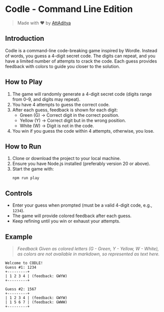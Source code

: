 # Codle - Command Line Edition

> Made with ❤️ by [AttAditya](https://github.com/AttAditya)

## Introduction

Codle is a command-line code-breaking game inspired by Wordle.
Instead of words, you guess a 4-digit secret code. The digits can repeat, and you have a limited number of attempts to crack the code. Each guess provides feedback with colors to guide you closer to the solution.

## How to Play

1.	The game will randomly generate a 4-digit secret code (digits range from 0–9, and digits may repeat).
2.	You have 4 attempts to guess the correct code.
3.	After each guess, feedback is shown for each digit:
    -	Green (G) → Correct digit in the correct position.
    -	Yellow (Y) → Correct digit but in the wrong position.
    -	White (W) → Digit is not in the code.
4.	You win if you guess the code within 4 attempts, otherwise, you lose.

## How to Run

1.	Clone or download the project to your local machine.
2.	Ensure you have Node.js installed (preferably version 20 or above).
3.	Start the game with:
    ```
    npm run play
    ```

## Controls

- Enter your guess when prompted (must be a valid 4-digit code, e.g., `1234`).
- The game will provide colored feedback after each guess.
- Keep refining until you win or exhaust your attempts.

## Example
> _Feedback Given as colored letters (G - Green, Y - Yellow, W - White), as colors are not available in markdown, so represented as text here._

```
Welcome to CODLE!
Guess #1: 1234
+---------+
| 1 2 3 4 | (feedback: GWYW)
+---------+

Guess #2: 1567
+---------+
| 1 2 3 4 | (feedback: GWYW)
| 1 5 6 7 | (feedback: GWWW)
+---------+
```

